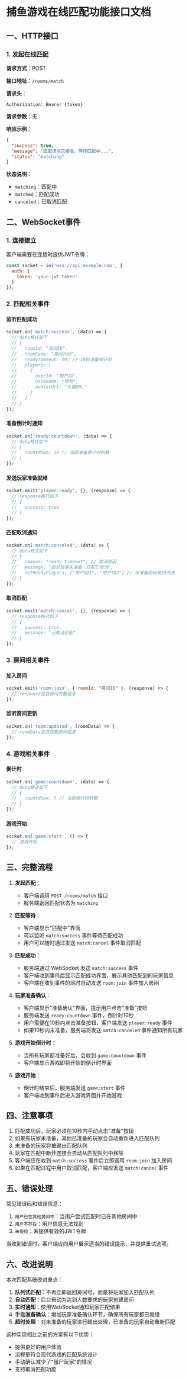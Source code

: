 # 捕鱼游戏在线匹配功能接口文档

## 一、HTTP接口

### 1. 发起在线匹配

**请求方式**：POST

**接口地址**：`/rooms/match`

**请求头**：
```
Authorization: Bearer {token}
```

**请求参数**：无

**响应示例**：
```json
{
  "success": true,
  "message": "匹配请求已接收，等待匹配中...",
  "status": "matching"
}
```

**状态说明**：
- `matching`：匹配中
- `matched`：匹配成功
- `canceled`：已取消匹配

## 二、WebSocket事件

### 1. 连接建立

客户端需要在连接时提供JWT令牌：
```javascript
const socket = io('wss://api.example.com', {
  auth: {
    token: 'your-jwt-token'
  }
});
```

### 2. 匹配相关事件

#### 监听匹配成功
```javascript
socket.on('match:success', (data) => {
  // data格式如下
  // {
  //   roomId: "房间ID",
  //   roomCode: "房间代码",
  //   readyTimeout: 10, // 10秒准备倒计时
  //   players: [
  //     {
  //       userId: "用户ID",
  //       nickname: "昵称",
  //       avatarUrl: "头像URL"
  //     }
  //   ]
  // }
});
```

#### 准备倒计时通知
```javascript
socket.on('ready:countdown', (data) => {
  // data格式如下
  // {
  //   countdown: 10 // 当前准备倒计时秒数
  // }
});
```

#### 发送玩家准备就绪
```javascript
socket.emit('player:ready', {}, (response) => {
  // response格式如下
  // {
  //   success: true
  // }
});
```

#### 匹配取消通知
```javascript
socket.on('match:canceled', (data) => {
  // data格式如下
  // {
  //   reason: "ready_timeout", // 取消原因
  //   message: "部分玩家未准备，匹配已取消",
  //   notReadyPlayers: ["用户ID1", "用户ID2"] // 未准备的玩家ID列表
  // }
});
```

#### 取消匹配
```javascript
socket.emit('match:cancel', {}, (response) => {
  // response格式如下
  // {
  //   success: true,
  //   message: "已取消匹配"
  // }
});
```

### 3. 房间相关事件

#### 加入房间
```javascript
socket.emit('room:join', { roomId: "房间ID" }, (response) => {
  // response包含房间完整信息
});
```

#### 监听房间更新
```javascript
socket.on('room:updated', (roomData) => {
  // roomData包含完整房间信息
});
```

### 4. 游戏相关事件

#### 倒计时
```javascript
socket.on('game:countdown', (data) => {
  // data格式如下
  // {
  //   countdown: 5 // 当前倒计时秒数
  // }
});
```

#### 游戏开始
```javascript
socket.on('game:start', () => {
  // 游戏开始
});
```

## 三、完整流程

1. **发起匹配**：
   - 客户端调用 `POST /rooms/match` 接口
   - 服务端返回匹配状态为 `matching`

2. **匹配等待**：
   - 客户端显示"匹配中"界面
   - 可以监听 `match:success` 事件等待匹配成功
   - 用户可以随时通过发送 `match:cancel` 事件取消匹配

3. **匹配成功**：
   - 服务端通过 WebSocket 发送 `match:success` 事件
   - 客户端收到事件后显示匹配成功界面，展示其他匹配到的玩家信息
   - 客户端在收到事件的同时自动发送 `room:join` 事件加入房间

4. **玩家准备确认**：
   - 客户端显示"准备确认"界面，提示用户点击"准备"按钮
   - 服务端发送 `ready:countdown` 事件，倒计时10秒
   - 用户需要在10秒内点击准备按钮，客户端发送 `player:ready` 事件
   - 如果10秒内未准备，服务端将发送 `match:canceled` 事件通知所有玩家

5. **游戏开始倒计时**：
   - 当所有玩家都准备好后，会收到 `game:countdown` 事件
   - 客户端显示游戏即将开始的倒计时界面

6. **游戏开始**：
   - 倒计时结束后，服务端发送 `game:start` 事件
   - 客户端收到事件后进入游戏界面并开始游戏

## 四、注意事项

1. 匹配成功后，玩家必须在10秒内手动点击"准备"按钮
2. 如果有玩家未准备，其他已准备的玩家会自动重新进入匹配队列
3. 未准备的玩家将被踢出匹配队列
4. 玩家在匹配中断开连接会自动从匹配队列中移除
5. 客户端应在收到 `match:success` 事件后立即调用 `room:join` 加入房间
6. 如果在匹配过程中用户取消匹配，客户端应发送 `match:cancel` 事件

## 五、错误处理

常见错误码和错误信息：

1. `用户已在其他房间中`：当用户尝试匹配时已在其他房间中
2. `用户不存在`：用户信息无法找到
3. `未授权`：未提供有效的JWT令牌

当收到错误时，客户端应向用户展示适当的错误提示，并提供重试选项。

## 六、改进说明

本次匹配系统改进重点：

1. **队列式匹配**：不再立即返回房间号，而是将玩家加入匹配队列
2. **自动匹配**：后台自动为达到人数要求的玩家创建房间
3. **实时通知**：使用WebSocket通知玩家匹配结果
4. **手动准备确认**：增加玩家准备确认环节，确保所有玩家都已就绪
5. **超时处理**：对未准备的玩家进行踢出处理，已准备的玩家自动重新匹配

这种实现相比之前的方案有以下优势：
- 提供更好的用户体验
- 流程更符合现代游戏的匹配系统设计
- 手动确认减少了"僵尸玩家"的情况
- 支持取消匹配功能